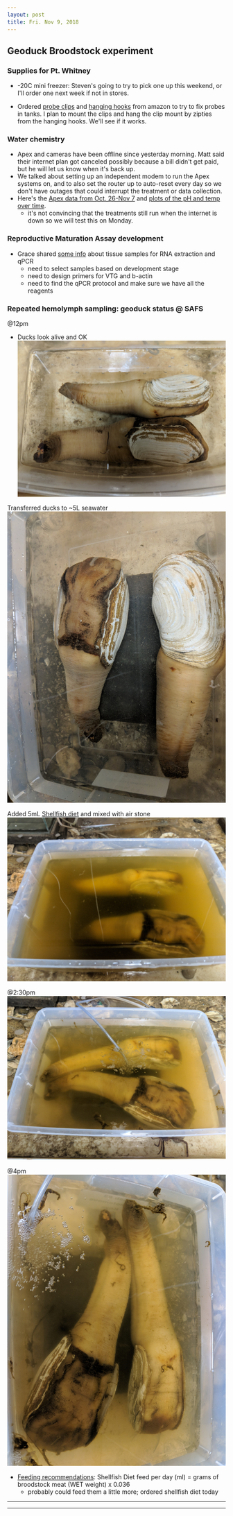 ```yaml
---
layout: post
title: Fri. Nov 9, 2018
---
```


## Geoduck Broodstock experiment

### Supplies for Pt. Whitney

- -20C mini freezer:  Steven's going to try to pick one up this weekend, or I'll order one next week if not in stores.

- Ordered [probe clips](https://www.amazon.com/gp/product/B01HOERFO8/ref=oh_aui_detailpage_o00_s00?ie=UTF8&psc=1) and [hanging hooks](https://www.amazon.com/gp/product/B00WSO08T4/ref=oh_aui_detailpage_o00_s00?ie=UTF8&psc=1) from amazon to try to fix probes in tanks. I plan to mount the clips and hang the clip mount by zipties from the hanging hooks. We'll see if it works.

### Water chemistry
- Apex and cameras have been offline since yesterday morning. Matt said their internet plan got canceled possibly because a bill didn't get paid, but he will let us know when it's back up. 
- We talked about setting up an independent modem to run the Apex systems on, and to also set the router up to auto-reset every day so we don't have outages that could interrupt the treatment or data collection. 
- Here's the [Apex data from Oct. 26-Nov 7](https://github.com/shellytrigg/P_generosa/blob/master/Water_Chemistry/Apex_data_20181026-20181107.csv) and [plots of the pH and temp over time](https://github.com/shellytrigg/P_generosa/blob/master/Water_Chemistry/Apex_Water_Chem_Oct-Nov_2018.md). 
	- it's not convincing that the treatments still run when the internet is down so we will test this on Monday.

### Reproductive Maturation Assay development

- Grace shared [some info](https://github.com/RobertsLab/resources/issues/476) about tissue samples for RNA extraction and qPCR
	- need to select samples based on development stage
	- need to design primers for VTG and b-actin
	- need to find the qPCR protocol and make sure we have all the reagents

### Repeated hemolymph sampling:  geoduck status @ SAFS 
@12pm
- Ducks look alive and OK 
![](https://raw.githubusercontent.com/shellytrigg/P_generosa/master/img/IMG_20181109_120202.jpg)

Transferred ducks to ~5L seawater 
![](https://raw.githubusercontent.com/shellytrigg/P_generosa/master/img/IMG_20181109_120642.jpg)

Added 5mL [Shellfish diet](https://reedmariculture.com/product_instant_algae_shellfish_diet_1800.php) and mixed with air stone
![](https://raw.githubusercontent.com/shellytrigg/P_generosa/master/img/IMG_20181109_120818.jpg)

@2:30pm
![](https://raw.githubusercontent.com/shellytrigg/P_generosa/master/img/IMG_20181109_143024.jpg)

@4pm
![](https://raw.githubusercontent.com/shellytrigg/P_generosa/master/img/IMG_20181109_160419.jpg)

- [Feeding recommendations](https://reedmariculture.com/support_feeding_shellfish.php): 
	Shellfish Diet feed per day (ml) = grams of broodstock meat (WET weight) x 0.036
	* probably could feed them a little more; ordered shellfish diet today


----
****